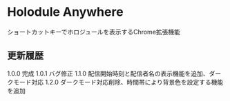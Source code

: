 # Holodule Anywhere

ショートカットキーでホロジュールを表示するChrome拡張機能

## 更新履歴

1.0.0 完成
1.0.1 バグ修正
1.1.0 配信開始時刻と配信者名の表示機能を追加、ダークモード対応
1.2.0 ダークモード対応削除、時間帯により背景色を設定する機能を追加
